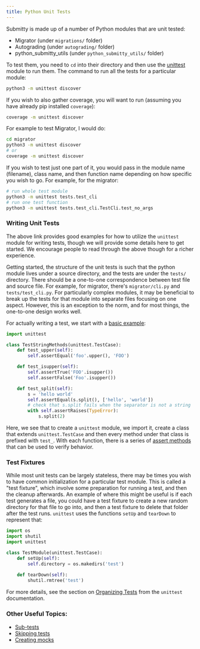 ```yaml
---
title: Python Unit Tests
---
```


Submitty is made up of a number of Python modules that are unit tested:

* Migrator (under `migrations/` folder)
* Autograding (under `autograding/` folder)
* python_submitty_utils (under `python_submitty_utils/` folder)

To test them, you need to `cd` into their directory and then use the
[unittest](https://docs.python.org/3/library/unittest.html) module to
run them. The command to run all the tests for a particular module:

```bash
python3 -m unittest discover
```

If you wish to also gather coverage, you will want to run (assuming you have
already pip installed `coverage`):

```bash
coverage -m unittest discover
```

For example to test Migrator, I would do:

```bash
cd migrator
python3 -m unittest discover 
# or
coverage -m unittest discover
```

If you wish to test just one part of it, you would pass in the module name (filename), class name, and then
function name depending on how specific you wish to go. For example, for the migrator:

```bash
# run whole test module
python3 -m unittest tests.test_cli
# run one test function
python3 -m unittest tests.test_cli.TestCli.test_no_args 
```

### Writing Unit Tests

The above link provides good examples for how to utilize the `unittest` module for writing tests, though
we will provide some details here to get started. We encourage people to read through the above though for
a richer experience.

Getting started, the structure of the unit tests is such that the python module lives under a source directory,
and the tests are under the `tests/` directory. There should be a one-to-one correspondence between test file
and source file. For example, for migrator, there's `migrator/cli.py` and `tests/test_cli.py`. For particularly
complex modules, it may be beneficial to break up the tests for that module into separate files focusing on one
aspect. However, this is an exception to the norm, and for most things, the one-to-one design works well.

For actually writing a test, we start with a [basic example](https://docs.python.org/3/library/unittest.html#basic-example):

```python
import unittest

class TestStringMethods(unittest.TestCase):
    def test_upper(self):
        self.assertEqual('foo'.upper(), 'FOO')

    def test_isupper(self):
        self.assertTrue('FOO'.isupper())
        self.assertFalse('Foo'.isupper())

    def test_split(self):
        s = 'hello world'
        self.assertEqual(s.split(), ['hello', 'world'])
        # check that s.split fails when the separator is not a string
        with self.assertRaises(TypeError):
            s.split(2)
```

Here, we see that to create a `unittest` module, we import it, create a class that extends `unittest.TestCase` and then every
method under that class is prefixed with `test_`. With each function, there is a series of 
[assert methods](https://docs.python.org/3/library/unittest.html#assert-methods) that can be used to verify behavior.

### Test Fixtures

While most unit tests can be largely stateless, there may be times you wish to have common initialization for a particular
test module. This is called a "test fixture", which involve some preparation for running a test, and then the cleanup afterwards.
An example of where this might be useful is if each test generates a file, you could have a test fixture to create a new random
directory for that file to go into, and then a test fixture to delete that folder after the test runs. `unittest` uses the
functions `setUp` and `tearDown` to represent that:

```python
import os
import shutil
import unittest

class TestModule(unittest.TestCase):
    def setUp(self):
        self.directory = os.makedirs('test')
    
    def tearDown(self):
        shutil.rmtree('test')
```

For more details, see the section on [Organizing Tests](https://docs.python.org/3/library/unittest.html#organizing-tests) from
the `unittest` documentation.

### Other Useful Topics:

* [Sub-tests](https://docs.python.org/3/library/unittest.html#distinguishing-test-iterations-using-subtests)
* [Skipping tests](https://docs.python.org/3/library/unittest.html#skipping-tests-and-expected-failures)
* [Creating mocks](https://docs.python.org/3/library/unittest.mock.html)